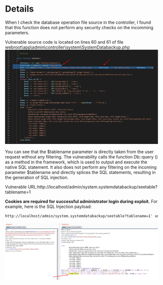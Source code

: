 # Details
When I check the database operation file source in the controller, I found that this function does not perform any security checks on the incomming parameters.

Vulnerable source code is located on lines 60 and 61 of file webroot\app\admin\controller\system\SystemDatabackup.php
![code.jpg](/src/crmeb/code.jpg)

You can see that the $tablename parameter is directly taken from the user request without any filtering. The vulnerability calls the function Db::query () as a method in the framework, which is used to output and execute the native SQL statement. It also does not perform any filtering on the incoming parameter $tablename and directly splices the SQL statements, resulting in the generation of SQL injection.

Vulnerable URL:http://localhost/admin/system.systemdatabackup/seetable?tablename=1

**Cookies are required for successful administrator login during exploit.** For example, here is the SQL Injection payload:

```markdown
http://localhost/admin/system.systemdatabackup/seetable?tablename=1' union all select 1,2,3,4,5,6,7,8,9,10,11,12,13,14,15,16,17,18,19,CONCAT(0x7e,(select user()),0x7e),21,22--+
```
![example.jpg](src/crmeb/example.jpg)


